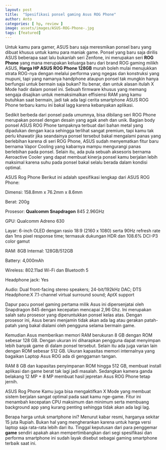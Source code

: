 ```yaml
---
layout: post
title:  "Spesifikasi ponsel gaming Asus ROG Phone"
author: Anto
categories: [ hp, review ]
image: assets/images/ASUS-ROG-Phone-.jpg
tags: [featured]
---
```


Untuk kamu para gamer, ASUS baru saja meresmikan ponsel baru yang dibuat khusus untuk kamu para maniak game. Ponsel yang baru saja dirilis ASUS beberapa saat lalu bukanlah seri Zenfone, ini merupakan seri **ROG Phone** yang mana merupakan keluarga baru dari brand ROG gaming milikh ASUS, **Harga HP ASUS ROG Phone 128GB** murah boleh mulai menujukkan strata ROG-nya dengan melalui performa yang ngegas dan konstruksi yang mupuni, tapi yang namanya handphone ataupun ponsel tak mungkin hanya berfungsi untuk bermain saja bukan? Itu benar, dan untuk alasan itulah X Mode hadir dalam ponsel ini. Sebuah firmware khusus yang memang sengaja disajikan untuk memaksimalkan effisiensi RAM yang kamu butuhkan saat bermain, jadi tak ada lagi cerita smartphone ASUS ROG Phone terbaru kamu ini bakal lagg karena kebanyakan aplikasi.

Sedikit berbeda dari ponsel pada umumnya, bisa dibilang seri ROG Phone merupakan ponsel dengan desain yang agak aneh dan unik. Bagian body ponsel ASUS ROG Phone tampaknya terbuat dari bahan metal yang dipadukan dengan kaca sehingga terlihat sangat premium, tapi kamu tak perlu khawatir jika seandainya ponsel tersebut bakal mengalami panas yang berlebihan karena di seri ROG Phone, ASUS sudah menyematkan fitur baru bernama Vapor Cooling yang kabarnya mampu mengurangi panas berlebihan pada ponsel. Selain itu, ada pula sebuah aksesoris bernama Aeroactive Cooler yang dapat membuat kinerja ponsel kamu berjalan lebih maksimal karena suhu pada ponsel bakal selalu berada dalam kondisi optimal.

ASUS Rog Phone
Berikut ini adalah spesifikasi lengkap dari ASUS ROG Phone:

Dimensi: 158.8mm x 76.2mm x 8.6mm

Berat: 200g

Prosesor: **Qualcomm Snapdragon** 845 2.96GHz

GPU: Qualcomm Adreno 630

Layar: 6-inch OLED dengan rasio 18:9 (2160 x 1080) serta 90Hz refresh rate dan 1ms pixel response time; termasuk dukungan HDR dan 108.6% DCI-P3 color gamut

RAM: 8GB Internal: 128GB/512GB

Battery: 4,000mAh

Wireless: 802.11ad Wi-Fi dan Bluetooth 5

Headphone jack: Yes

Audio: Dual front-facing stereo speakers; 24-bit/192kHz DAC; DTS Headphone:X 7.1-channel virtual surround sound; AptX support

Dapur pacu ponsel gaming pertama milik Asus ini dipersenjatai oleh Snapdragon 845 dengan kecepatan mencapai 2,96 Ghz. Ini merupakan salah satu prosesor yang diperuntukkan ponsel kelas atas. Dengan prosesor ini, Asus berani menjamin tidak akan ada lag atau gerakan patah-patah yang bakal dialami oleh pengguna selama bermain game.

Kemudian Asus memberikan memori RAM berukuran 8 GB dengan ROM sebesar 128 GB. Dengan ukuran ini diharapkan pengguna dapat menyimpan lebih banyak game di dalam ponsel tersebut. Selain itu ada juga varian lain dengan ROM sebesar 512 GB. Ukuran kapasitas memori internalnya yang bagaikan Laptop Asus ROG ada di genggaman tangan.

RAM 8 GB dan kapasitas penyimpanan ROM hingga 512 GB, membuat install aplikasi dan game berat tak lagi jadi masalah. Sedangkan kamera ganda belakang 12 MP + 8 MP membuat hasil jepretan Asus ROG Phone tetap jernih.

ASUS Rog Phone
Kamu juga bisa mengaktifkan X Mode yang membuat sistem berjalan sangat optimal pada saat kamu nge-game. Fitur ini menambah kecepatan CPU maksimum dan minimum serta membuang background app yang kurang penting sehingga tidak akan ada lagi lag.

Berapa harga untuk smartphone ini? Menurut kabar resmi, harganya sekitar 15 juta Rupiah. Bukan hal yang mengherankan karena untuk harga versi laptop saja rata-rata lebih dari itu. Tinggal keputusan dari para penggemar **game** sendiri apakah akan mempertimbangkan dari segi spesifikasi dan performa smartphone ini sudah layak disebut sebagai gaming smartphone terbaik saat ini.

